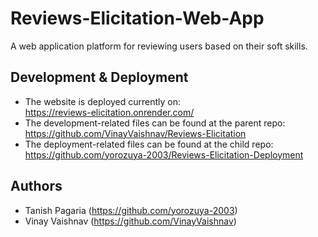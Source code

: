 # Reviews-Elicitation-Web-App
A web application platform for reviewing users based on their soft skills.

## Development & Deployment  
- The website is deployed currently on:  
https://reviews-elicitation.onrender.com/  
- The development-related files can be found at the parent repo:  
https://github.com/VinayVaishnav/Reviews-Elicitation  
- The deployment-related files can be found at the child repo:  
https://github.com/yorozuya-2003/Reviews-Elicitation-Deployment

## Authors  
- Tanish Pagaria (https://github.com/yorozuya-2003)
- Vinay Vaishnav (https://github.com/VinayVaishnav)